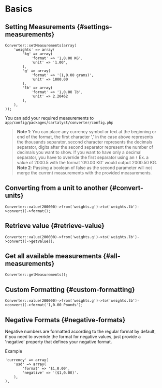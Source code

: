 # Basics

## Setting Measurements {#settings-measurements}

	Converter::setMeasurements(array(
		'weights' => array(
			'kg' => array(
				'format' => '1,0.00 KG',
				'unit' => '1.00',
			),
			'g' => array(
				'format' => '(1,0.00 grams)',
				'unit' => 1000.00
			),
			'lb' => array(
				'format' => '1,0.00 lb',
				'unit' => 2.20462
			),
		),
	));

You can add your required measurements to `app/config/packages/cartalyst/converter/config.php`

> **Note 1**: You can place any currency symbol or text at the beginning or end of the format, the first character ',' in the case above represents the thousands separator, second character represents the decimals separator, digits after the second separator represent the number of decimals you want to show.
If you want to have only a decimal separator, you have to override the first separator using an `!` Ex. a value of 2000.5 with the format '0!0.00 KG' would output 2000.50 KG.
**Note 2**: Passing a boolean of false as the second parameter will not merge the current measurements with the provided measurements.

## Converting from a unit to another {#convert-units}

	Converter::value(200000)->from('weights.g')->to('weights.lb')->convert()->format();

## Retrieve value {#retrieve-value}

	Converter::value(200000)->from('weights.g')->to('weights.lb')->convert()->getValue();

## Get all available measurements {#all-measurements}

	Converter::getMeasurements();

## Custom Formatting {#custom-formatting}

	Converter::value(200000)->from('weights.g')->to('weights.lb')->convert()->format('1,0.00 Pounds');

## Negative Formats {#negative-formats}

Negative numbers are formatted according to the regular format by default, if you need to override the format for negative values, just provide a 'negative' property that defines your negative format.

Example

	'currency' => array(
		'usd' => array(
			'format' => '$1,0.00',
			'negative' => '($1,0.00)'.
		),
	),

